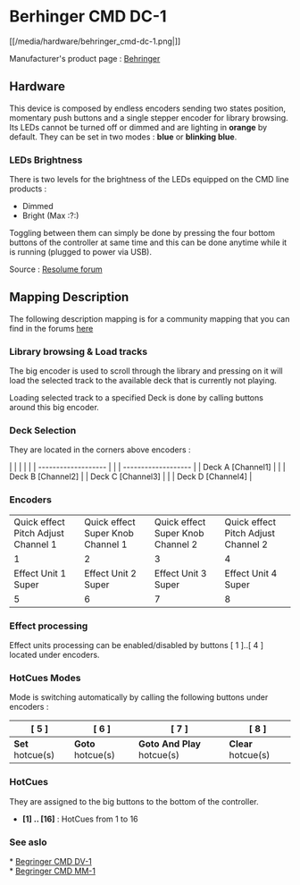 # Berhinger CMD DC-1

[[/media/hardware/behringer_cmd-dc-1.png|]]

Manufacturer's product page :
[Behringer](https://www.music-group.com/Categories/Behringer/Computer-Audio/DJ-Controllers/CMD-DC-1/p/P0AJG)

## Hardware

This device is composed by <span class="underline">endless
encoders</span> sending two states position, momentary push buttons and
a single stepper encoder for library browsing. Its LEDs cannot be turned
off or dimmed and are lighting in **orange** by default. They can be set
in two modes : **blue** or **blinking blue**.

### LEDs Brightness

There is two levels for the brightness of the LEDs equipped on the CMD
line products :

  - Dimmed
  - Bright (Max :?:)

Toggling between them can simply be done by pressing the four bottom
buttons of the controller at same time and this can be done anytime
while it is running (plugged to power via USB).

Source : [Resolume
forum](http://resolume.com/forum/viewtopic.php?f=7&t=10639#p42068)

## Mapping Description

The following description mapping is for a community mapping that you
can find in the forums
[here](http://www.mixxx.org/forums/viewtopic.php?f=7&t=7945)

### Library browsing & Load tracks

The big encoder is used to scroll through the library and pressing on it
will load the selected track to the available deck that is currently not
playing.

Loading selected track to a specified Deck is done by calling buttons
around this big encoder.

### Deck Selection

They are located in the corners above encoders :

|                     |  |  |                     |
| ------------------- |  |  | ------------------- |
| Deck A \[Channel1\] |  |  | Deck B \[Channel2\] |
| Deck C \[Channel3\] |  |  | Deck D \[Channel4\] |

### Encoders

|                                     |                                   |                                   |                                     |
| ----------------------------------- | --------------------------------- | --------------------------------- | ----------------------------------- |
| Quick effect Pitch Adjust Channel 1 | Quick effect Super Knob Channel 1 | Quick effect Super Knob Channel 2 | Quick effect Pitch Adjust Channel 2 |
| 1                                   | 2                                 | 3                                 | 4                                   |
| Effect Unit 1 Super                 | Effect Unit 2 Super               | Effect Unit 3 Super               | Effect Unit 4 Super                 |
| 5                                   | 6                                 | 7                                 | 8                                   |

### Effect processing

Effect units processing can be enabled/disabled by buttons \[ 1 \]..\[ 4
\] located under encoders.

### HotCues Modes

Mode is switching automatically by calling the following buttons under
encoders :

| \[ 5 \]           | \[ 6 \]            | \[ 7 \]                     | \[ 8 \]             |
| ----------------- | ------------------ | --------------------------- | ------------------- |
| **Set** hotcue(s) | **Goto** hotcue(s) | **Goto And Play** hotcue(s) | **Clear** hotcue(s) |

### HotCues

They are assigned to the big buttons to the bottom of the controller.

  - **\[1\] .. \[16\]** : HotCues from 1 to 16

### See aslo

\* [Begringer CMD DV-1](behringer_cmd_dv-1)  
\* [Begringer CMD MM-1](behringer_cmd_mm-1)

